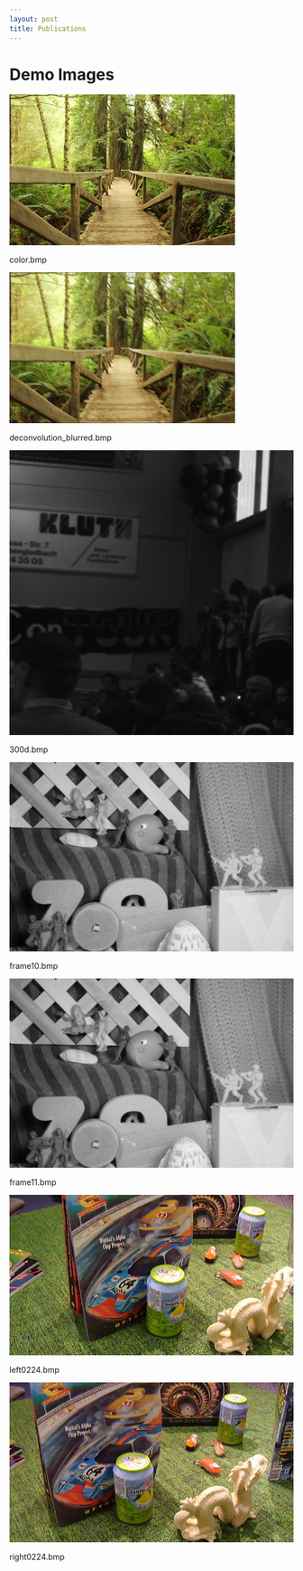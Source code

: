 ```yaml
---
layout: post
title: Publications
---
```

Demo Images
===========

![Teaser](demoimages/color.bmp)

color.bmp

![Teaser](demoimages/deconvolution_blurred.bmp)

deconvolution_blurred.bmp

![Teaser](demoimages/300d.bmp)

300d.bmp

![Teaser](demoimages/frame10.bmp)

frame10.bmp

![Teaser](demoimages/frame11.bmp)

frame11.bmp

![Teaser](demoimages/left0224.bmp)

left0224.bmp

![Teaser](demoimages/right0224.bmp)

right0224.bmp